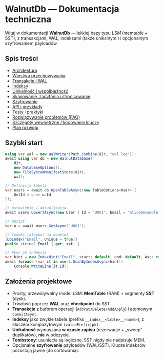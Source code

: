 # WalnutDb — Dokumentacja techniczna

Witaj w dokumentacji **WalnutDb** — lekkiej bazy typu *LSM* (memtable + SST), z transakcjami, WAL, indeksami (także unikalnymi) i opcjonalnym szyfrowaniem payloadów.

## Spis treści

- [Architektura](architecture.md)
- [Warstwa przechowywania](storage.md)
- [Transakcje i WAL](transactions.md)
- [Indeksy](indexing.md)
- [Unikalność i współbieżność](uniqueness.md)
- [Skanowanie, zapytania i stronicowanie](scanning.md)
- [Szyfrowanie](encryption.md)
- [API i przykłady](api.md)
- [Testy i praktyki](testing.md)
- [Rozwiązywanie problemów (FAQ)](troubleshooting.md)
- [Szczegóły wewnętrzne / kodowanie kluczy](internals/encoding.md)
- [Plan rozwoju](roadmap.md)

## Szybki start

```csharp
using var wal = new WalWriter(Path.Combine(dir, "wal.log"));
await using var db = new WalnutDatabase(
    dir,
    new DatabaseOptions(),
    new FileSystemManifestStore(dir),
    wal);

// Definicja tabeli
var users = await db.OpenTableAsync(new TableOptions<User> {
    GetId = u => u.Id
});

// Wstawienie / aktualizacja
await users.UpsertAsync(new User { Id = "U001", Email = "alice@example.com" });

// Odczyt
var u = await users.GetAsync("U001");

// Indeks (atrybut na modelu)
[DbIndex("Email", Unique = true)]
public string? Email { get; set; }

// Skan po indeksie
var hint = new IndexHint("Email", start: default, end: default, Asc: true, Skip: 0, Take: 10);
await foreach (var it in users.ScanByIndexAsync(hint))
    Console.WriteLine(it.Id);
```

## Założenia projektowe

- Prosty, przewidywalny model LSM: **MemTable** (RAM) + segmenty **SST** (dysk).
- Trwałość poprzez **WAL** oraz **checkpoint** do SST.
- **Transakcje** z buforem operacji (`AddPut/Delete/AddApply`) i atomowym `CommitAsync`.
- **Indeksy** jako zwykłe tabele (prefiks `__index__<table>__<name>`), z kluczem kompozytowym `(valuePrefix|pk)`.
- **Unikalność** wymuszana **w czasie zapisu** (rezerwacje + „sweep” duplikatów), **nie** w odczycie.
- **Tombstony**: usunięcia są logiczne, SST nigdy nie nadpisuje MEM.
- Opcjonalne **szyfrowanie** payloadów (WAL/SST). Klucze indeksów pozostają jawne (do sortowania).
